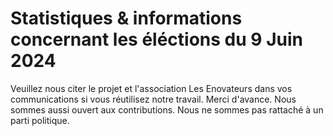 # Statistiques & informations concernant les éléctions du 9 Juin 2024

Veuillez nous citer le projet et l'association Les Enovateurs dans vos communications si vous réutilisez notre travail. Merci d'avance.
Nous sommes aussi ouvert aux contributions.
Nous ne sommes pas rattaché à un parti politique.